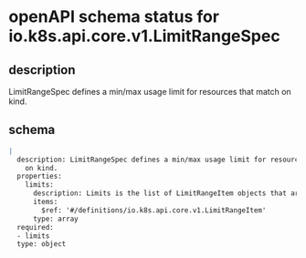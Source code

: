 # openAPI schema status for io.k8s.api.core.v1.LimitRangeSpec

## description

LimitRangeSpec defines a min/max usage limit for resources that match on kind.

## schema

```yaml
|
  description: LimitRangeSpec defines a min/max usage limit for resources that match
    on kind.
  properties:
    limits:
      description: Limits is the list of LimitRangeItem objects that are enforced.
      items:
        $ref: '#/definitions/io.k8s.api.core.v1.LimitRangeItem'
      type: array
  required:
  - limits
  type: object

```
